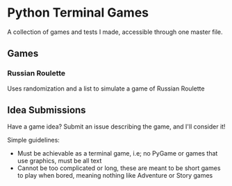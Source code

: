 # Python Terminal Games

A collection of games and tests I made, accessible through one master file.

## Games

### Russian Roulette

Uses randomization and a list to simulate a game of Russian Roulette

## Idea Submissions

Have a game idea? Submit an issue describing the game, and I'll consider it!

Simple guidelines:

- Must be achievable as a terminal game, i.e; no PyGame or games that use graphics, must be all text
- Cannot be too complicated or long, these are meant to be short games to play when bored,
meaning nothing like Adventure or Story games
